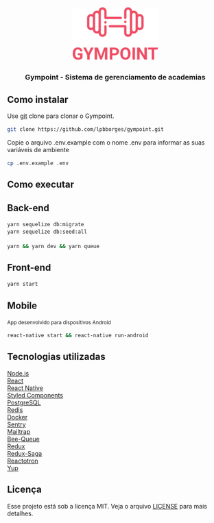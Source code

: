<h1 align="center">
  <img alt="Gympoint" title="Gympoint" src=".github/logo.png" width="200px" />
</h1>

<h3 align="center">
  Gympoint - Sistema de gerenciamento de academias
</h3>

## Como instalar

Use [git](https://github.com/lpbborges/gympoint/) clone  para clonar o Gympoint.

```bash
git clone https://github.com/lpbborges/gympoint.git
```

<p>Copie o arquivo .env.example com o nome .env para informar as suas variáveis de ambiente</p>

```bash
cp .env.example .env
```

## Como executar

## Back-end
```bash
yarn sequelize db:migrate
yarn sequelize db:seed:all

yarn && yarn dev && yarn queue
```

## Front-end

```bash
yarn start
```

## Mobile

<small>App desenvolvido para dispositivos Android</small>

```bash
react-native start && react-native run-android
```
## Tecnologias utilizadas
[Node.js](https://nodejs.org/en/)<br>
[React](https://pt-br.reactjs.org/)<br>
[React Native](https://facebook.github.io/react-native/)<br>
[Styled Components](https://styled-components.com/)<br>
[PostgreSQL](https://www.postgresql.org/)<br>
[Redis](https://redis.io/)<br>
[Docker](https://www.docker.com/)<br>
[Sentry](https://sentry.io/welcome/)<br>
[Mailtrap](https://mailtrap.io/)<br>
[Bee-Queue](https://github.com/bee-queue/bee-queue)<br>
[Redux](https://redux.js.org/)<br>
[Redux-Saga](https://redux-saga.js.org/)<br>
[Reactotron](https://github.com/infinitered/reactotron)<br>
[Yup](https://github.com/jquense/yup)<br>


## Licença
Esse projeto está sob a licença MIT. Veja o arquivo [LICENSE](LICENSE.md) para mais detalhes.
